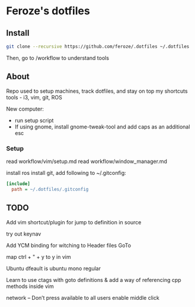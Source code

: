 # Feroze's dotfiles

## Install

```bash
git clone --recursive https://github.com/feroze/.dotfiles ~/.dotfiles
```

Then, go to /workflow to understand tools

## About

Repo used to setup machines, track dotfiles, and stay on top my shortcuts
tools - i3, vim, git, ROS

New computer:

- run setup script
- If using gnome, install gnome-tweak-tool and add caps as an additional esc

### Setup ###

read workflow/vim/setup.md
read workflow/window_manager.md

install ros
install git, add following to ~/.gitconfig:

```INI
[include]
  path = ~/.dotfiles/.gitconfig
```


## TODO ##
Add vim shortcut/plugin for jump to definition in source

try out keynav

Add YCM binding for witching to Header files GoTo

map ctrl + " + y to y in vim

Ubuntu dfeault is ubuntu mono regular

Learn to use ctags with goto definitions & 
add a way of referencing cpp methods inside vim

network – Don’t press available to all users
enable middle click
